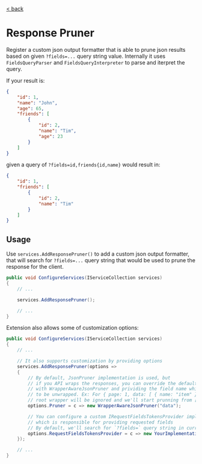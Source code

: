 [< back](../)
# Response Pruner
Register a custom json output formatter that is able to prune json results based on given `?fields=...` query string value. Internally it uses `FieldsQueryParser` and `FieldsQueryInterpreter` to parse and iterpret the query.

If your result is:
```json
{
    "id": 1,
    "name": "John",
    "age": 65,
    "friends": [
        {
            "id": 2,
            "name": "Tim",
            "age": 23
        }
    ]
}
```
given a query of `?fields=id,friends{id,name}` would result in:
```json
{
    "id": 1,
    "friends": [
        {
            "id": 2,
            "name": "Tim"
        }
    ]
}
```


## Usage

Use `services.AddResponsePruner()` to add a custom json output formatter, that will search for `?fields=...` query string that would be used to prune the response for the client.
```csharp
public void ConfigureServices(IServiceCollection services)
{
    // ...

    services.AddResponsePruner();

    // ...
}
```

Extension also allows some of customization options:
```csharp
public void ConfigureServices(IServiceCollection services)
{
    // ...

    // It also supports customization by providing options
    services.AddResponsePruner(options =>
    {
        // By default, JsonPruner implementation is used, but
        // if you API wraps the responses, you can override the default
        // with WrapperAwareJsonPruner and prividing the field name which needs
        // to be unwrapped. Ex: For { page: 1, data: [ { name: "item" } ] }
        // root wrapper will be ignored and we'll start prunning from [ { name: "item" } ]
        options.Pruner = c => new WrapperAwareJsonPruner("data");

        // You can configure a custom IRequestFieldsTokensProvider implementation,
        // which is responsible for providing requested fields
        // By default, we'll search for `?fields=` query string in current request.
        options.RequestFieldsTokensProvider = c => new YourImplementation();
    });

    // ...
}
```